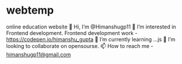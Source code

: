 # webtemp
online education website
👋 Hi, I’m @Himanshugp11
👀 I’m interested in Frontend development.
    Frontend development work  - https://codepen.io/himanshu_gupta
🌱 I’m currently learning ...js
💞️ I’m looking to collaborate on opensourse.
📫 How to reach me -  himanshugp11@gmail.com
